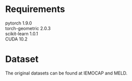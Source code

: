 # Requirements
 pytorch 1.9.0  
 torch-geometric 2.0.3  
 scikit-learn 1.0.1  
 CUDA 10.2   
 
# Dataset
The original datasets can be found at IEMOCAP and MELD.
